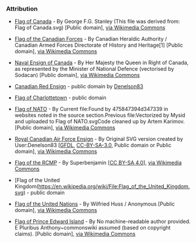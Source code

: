 
### Attribution

* [Flag of Canada](https://en.wikipedia.org/wiki/Flag_of_Canada#/media/File:Flag_of_Canada_(Pantone).svg) - By George F.G. Stanley (This file was derived from:  Flag of Canada.svg) [Public domain], <a href="https://commons.wikimedia.org/wiki/File%3AFlag_of_Canada_(Pantone).svg">via Wikimedia Commons</a>
* [Flag of the Canadian Forces](https://en.wikipedia.org/wiki/Canadian_Armed_Forces#/media/File:Flag_of_the_Canadian_Forces.svg) - By Canadian Heraldic Authority / Canadian Armed Forces Directorate of History and Heritage[1] [Public domain], <a href="https://commons.wikimedia.org/wiki/File%3AFlag_of_the_Canadian_Forces.svg">via Wikimedia Commons</a>
* [Naval Ensign of Canada](https://en.wikipedia.org/wiki/Canadian_Naval_Ensign#/media/File:Naval_Ensign_of_Canada.svg) - By Her Majesty the Queen in Right of Canada, as represented by the Minister of National Defence (vectorised by Sodacan) [Public domain], <a href="https://commons.wikimedia.org/wiki/File%3ANaval_Ensign_of_Canada.svg">via Wikimedia Commons</a>
* [Canadian Red Ensign](https://en.wikipedia.org/wiki/Canadian_Red_Ensign#/media/File:Flag_of_Canada_(1957%E2%80%931965).svg) - public domain by [Denelson83](https://commons.wikimedia.org/wiki/User:Denelson83)

* [Flag of Charlottetown](https://commons.wikimedia.org/wiki/File:Flag_of_Charlottetown.svg) - public domain
* [Flag of NATO](https://en.wikipedia.org/wiki/Flag_of_NATO#/media/File:Flag_of_NATO.svg) - By Current file:Found by 475847394d347339 in websites noted in the source section.Previous file:Vectorized by Mysid and uploaded to Flag of NATO.svgCode cleaned up by Artem Karimov. [Public domain], <a href="https://commons.wikimedia.org/wiki/File%3AFlag_of_NATO.svg">via Wikimedia Commons</a>
* [Royal Canadian Air Force Ensign](https://en.wikipedia.org/wiki/Royal_Canadian_Air_Force_Ensign#/media/File:Air_Force_Ensign_of_Canada.svg) - By Original SVG version created by User:Denelson83 [<a href="http://www.gnu.org/copyleft/fdl.html">GFDL</a>, <a href="http://creativecommons.org/licenses/by-sa/3.0/">CC-BY-SA-3.0</a>, Public domain or Public domain], <a href="https://commons.wikimedia.org/wiki/File%3AAir_Force_Ensign_of_Canada.svg">via Wikimedia Commons</a>


* [Flag of the RCMP](https://commons.wikimedia.org/wiki/File:Flag_of_the_RCMP.svg) - By Superbenjamin [<a href="https://creativecommons.org/licenses/by-sa/4.0">CC BY-SA 4.0</a>], <a href="https://commons.wikimedia.org/wiki/File%3AFlag_of_the_RCMP.svg">via Wikimedia Commons</a> 
* [Flag of the United Kingdom(https://en.wikipedia.org/wiki/File:Flag_of_the_United_Kingdom.svg) - public domain
* [Flag of the United Nations](https://commons.wikimedia.org/wiki/File:Flag_of_the_United_Nations.svg) - By Wilfried Huss / Anonymous [Public domain], <a href="https://commons.wikimedia.org/wiki/File%3AFlag_of_the_United_Nations.svg">via Wikimedia Commons</a> 
* [Flag of Prince Edward Island](https://commons.wikimedia.org/wiki/File:Flag_of_Prince_Edward_Island.svg) - By No machine-readable author provided. E Pluribus Anthony~commonswiki assumed (based on copyright claims). [Public domain], <a href="https://commons.wikimedia.org/wiki/File%3AFlag_of_Prince_Edward_Island.svg">via Wikimedia Commons</a>
